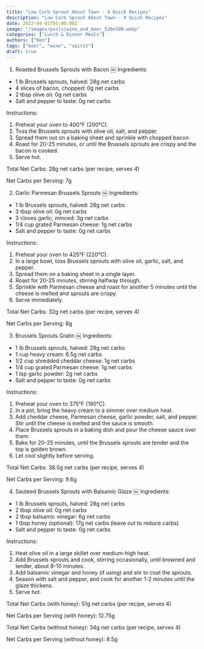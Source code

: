 ```yaml
---
title: "Low Carb Sprout About Town - 4 Quick Recipes"
description: "Low Carb Sprout About Town - 4 Quick Recipes"
date: 2022-04-01T05:00:00Z
image: "/images/posts/wine_and_beer_520x500.webp"
categories: ["Lunch & Dinner Meals"]
authors: ["Ben"]
tags: ["beer", "wine", "spirit"]
draft: true
---
```

1. Roasted Brussels Sprouts with Bacon
￼
Ingredients:
- 1 lb Brussels sprouts, halved: 28g net carbs
- 4 slices of bacon, chopped: 0g net carbs
- 2 tbsp olive oil: 0g net carbs
- Salt and pepper to taste: 0g net carbs

Instructions:
1. Preheat your oven to 400°F (200°C).
2. Toss the Brussels sprouts with olive oil, salt, and pepper.
3. Spread them out on a baking sheet and sprinkle with chopped bacon.
4. Roast for 20-25 minutes, or until the Brussels sprouts are crispy and the bacon is cooked.
5. Serve hot.

Total Net Carbs: 28g net carbs (per recipe, serves 4)

Net Carbs per Serving: 7g

2. Garlic Parmesan Brussels Sprouts
￼
Ingredients:
- 1 lb Brussels sprouts, halved: 28g net carbs
- 3 tbsp olive oil: 0g net carbs
- 3 cloves garlic, minced: 3g net carbs
- 1/4 cup grated Parmesan cheese: 1g net carbs
- Salt and pepper to taste: 0g net carbs

Instructions:
1. Preheat your oven to 425°F (220°C).
2. In a large bowl, toss Brussels sprouts with olive oil, garlic, salt, and pepper.
3. Spread them on a baking sheet in a single layer.
4. Roast for 20-25 minutes, stirring halfway through.
5. Sprinkle with Parmesan cheese and roast for another 5 minutes until the cheese is melted and sprouts are crispy.
6. Serve immediately.

Total Net Carbs: 32g net carbs (per recipe, serves 4)

Net Carbs per Serving: 8g

3. Brussels Sprouts Gratin
￼
Ingredients:
- 1 lb Brussels sprouts, halved: 28g net carbs
- 1 cup heavy cream: 6.5g net carbs
- 1/2 cup shredded cheddar cheese: 1g net carbs
- 1/4 cup grated Parmesan cheese: 1g net carbs
- 1 tsp garlic powder: 2g net carbs
- Salt and pepper to taste: 0g net carbs

Instructions:
1. Preheat your oven to 375°F (190°C).
2. In a pot, bring the heavy cream to a simmer over medium heat.
3. Add cheddar cheese, Parmesan cheese, garlic powder, salt, and pepper. Stir until the cheese is melted and the sauce is smooth.
4. Place Brussels sprouts in a baking dish and pour the cheese sauce over them.
5. Bake for 20-25 minutes, until the Brussels sprouts are tender and the top is golden brown.
6. Let cool slightly before serving.

Total Net Carbs: 38.5g net carbs (per recipe, serves 4)

Net Carbs per Serving: 9.6g

4. Sautéed Brussels Sprouts with Balsamic Glaze
￼
Ingredients:
- 1 lb Brussels sprouts, halved: 28g net carbs
- 2 tbsp olive oil: 0g net carbs
- 2 tbsp balsamic vinegar: 6g net carbs
- 1 tbsp honey (optional): 17g net carbs (leave out to reduce carbs)
- Salt and pepper to taste: 0g net carbs

Instructions:
1. Heat olive oil in a large skillet over medium-high heat.
2. Add Brussels sprouts and cook, stirring occasionally, until browned and tender, about 8-10 minutes.
3. Add balsamic vinegar and honey (if using) and stir to coat the sprouts.
4. Season with salt and pepper, and cook for another 1-2 minutes until the glaze thickens.
5. Serve hot.

Total Net Carbs (with honey): 51g net carbs (per recipe, serves 4)

Net Carbs per Serving (with honey): 12.75g

Total Net Carbs (without honey): 34g net carbs (per recipe, serves 4)

Net Carbs per Serving (without honey): 8.5g

